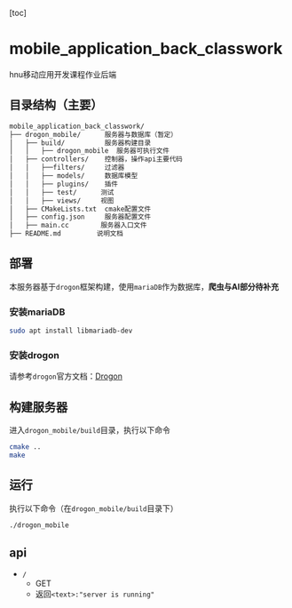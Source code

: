 [toc]

# mobile_application_back_classwork
hnu移动应用开发课程作业后端

## 目录结构（主要）
```bash
mobile_application_back_classwork/
├── drogon_mobile/      服务器与数据库（暂定）
│   ├── build/          服务器构建目录
│   │   ├── drogon_mobile  服务器可执行文件
│   ├── controllers/    控制器，操作api主要代码
│   │   ├──filters/     过滤器
│   │   ├── models/     数据库模型
│   │   ├── plugins/    插件
│   │   ├── test/      测试
│   │   ├── views/     视图
│   ├── CMakeLists.txt  cmake配置文件
│   ├── config.json     服务器配置文件
│   ├── main.cc        服务器入口文件
├── README.md         说明文档
```

## 部署
本服务器基于`drogon`框架构建，使用`mariaDB`作为数据库，**爬虫与AI部分待补充**
### 安装mariaDB
```bash
sudo apt install libmariadb-dev
```
### 安装drogon
请参考`drogon`官方文档：[Drogon](https://drogonframework.github.io/drogon-docs/#/CHN/CHN-02-%E5%AE%89%E8%A3%85?id=%e7%b3%bb%e7%bb%9f%e8%a6%81%e6%b1%82)

## 构建服务器
进入`drogon_mobile/build`目录，执行以下命令
```bash
cmake ..
make
```
## 运行
执行以下命令（在`drogon_mobile/build`目录下）
```bash
./drogon_mobile
```
## api
- `/`
    - GET
    - 返回`<text>:"server is running"`